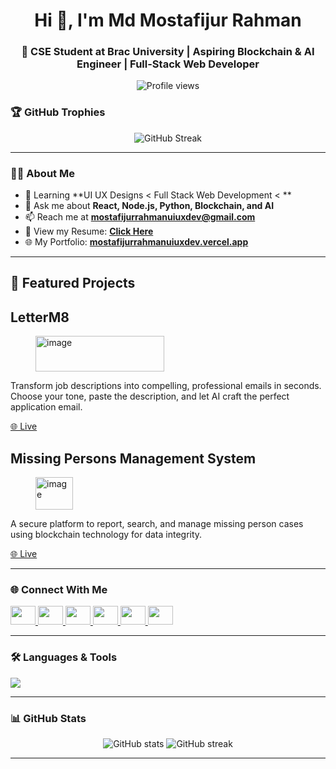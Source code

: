 <h1 align="center">Hi 👋, I'm Md Mostafijur Rahman</h1>
<h3 align="center">
🚀 CSE Student at Brac University | Aspiring Blockchain & AI Engineer | Full-Stack Web Developer
</h3>

<p align="center">
  <img src="https://komarev.com/ghpvc/?username=cadmostafijur&label=Profile%20views&color=0e75b6&style=flat" alt="Profile views"/>
</p>

### 🏆 GitHub Trophies
<p align="center">
  <img src="https://github-readme-streak-stats.herokuapp.com/?user=cadmostafijur&theme=algolia" alt="GitHub Streak"/>
</p>




---

### 👨‍💻 About Me
- 🌱 Learning **UI UX Designs < Full Stack Web Development < **
- 💬 Ask me about **React, Node.js, Python, Blockchain, and AI**
- 📫 Reach me at **mostafijurrahmanuiuxdev@gmail.com**
- 📄 View my Resume: [**Click Here**](https://drive.google.com/file/d/1cI4yKQ96SEDJP_XW4LISdft-Td9IMlHh/view?usp=sharing)
- 🌐 My Portfolio: [**mostafijurrahmanuiuxdev.vercel.app**](https://mostafijurrahmanuiuxdev.vercel.app/)

---
## 🚀 Featured Projects

<div class="flex flex-wrap gap-4">

  <!-- LetterM8 -->
  <div class="card bg-base-100 w-96 shadow-sm">
    <div class="card-body">
      <h2 class="card-title">LetterM8</h2>
        <figure><img width="206" height="57" alt="image" src="https://github.com/user-attachments/assets/e3cf67c6-09d9-42a5-910c-3c24195a8c15" />
    </figure>
      <p>Transform job descriptions into compelling, professional emails in seconds. Choose your tone, paste the description, and let AI craft the perfect application email.</p>
      <div class="card-actions justify-end">
        <a href="https://letterm8.me/" target="_blank" class="btn btn-primary">🌐 Live</a>
      </div>
    </div>
  </div>


  <!-- Missing Persons Management System -->
  <div class="card bg-base-100 w-96 shadow-sm">
    <div class="card-body">
      <h2 class="card-title">Missing Persons Management System</h2>
          <figure>
          <img width="60" height="52" alt="image" src="https://github.com/user-attachments/assets/f9176155-9fc0-43f8-b001-efbc49c8e6fa" />
          </figure>
      <p>A secure platform to report, search, and manage missing person cases using blockchain technology for data integrity.</p>
      <div class="card-actions justify-end">
        <a href="https://missing-persons-management.vercel.app/" target="_blank" class="btn btn-primary">🌐 Live</a>
      </div>
    </div>
  </div>

</div>

---

### 🌐 Connect With Me
<p align="left">
  <a href="https://linkedin.com/in/cadmostafijur" target="_blank">
    <img src="https://raw.githubusercontent.com/rahuldkjain/github-profile-readme-generator/master/src/images/icons/Social/linked-in-alt.svg" height="30" width="40" />
  </a>
  <a href="https://fb.com/cadmostafijur" target="_blank">
    <img src="https://raw.githubusercontent.com/rahuldkjain/github-profile-readme-generator/master/src/images/icons/Social/facebook.svg" height="30" width="40" />
  </a>
  <a href="https://instagram.com/cadmostafijur" target="_blank">
    <img src="https://raw.githubusercontent.com/rahuldkjain/github-profile-readme-generator/master/src/images/icons/Social/instagram.svg" height="30" width="40" />
  </a>
  <a href="https://www.hackerrank.com/mostafijur_bd786" target="_blank">
    <img src="https://raw.githubusercontent.com/rahuldkjain/github-profile-readme-generator/master/src/images/icons/Social/hackerrank.svg" height="30" width="40" />
  </a>
  <a href="https://codeforces.com/profile/mostafijur721" target="_blank">
    <img src="https://raw.githubusercontent.com/rahuldkjain/github-profile-readme-generator/master/src/images/icons/Social/codeforces.svg" height="30" width="40" />
  </a>
  <a href="https://www.leetcode.com/cadmostafijur" target="_blank">
    <img src="https://raw.githubusercontent.com/rahuldkjain/github-profile-readme-generator/master/src/images/icons/Social/leet-code.svg" height="30" width="40" />
  </a>
</p>

---

### 🛠️ Languages & Tools
<p align="left">
  <img src="https://skillicons.dev/icons?i=react,nodejs,python,java,javascript,html,css,tailwind,bootstrap,mysql,mongodb,git,github,docker,linux" />
</p>

---

### 📊 GitHub Stats
<p align="center">
  <img src="https://github-readme-stats.vercel.app/api?username=cadmostafijur&show_icons=true&theme=tokyonight&hide_border=true" alt="GitHub stats" />
  <img src="https://github-readme-streak-stats.herokuapp.com/?user=cadmostafijur&theme=tokyonight&hide_border=true" alt="GitHub streak" />
</p>

---


